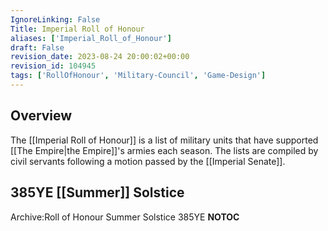 ```yaml
---
IgnoreLinking: False
Title: Imperial Roll of Honour
aliases: ['Imperial_Roll_of_Honour']
draft: False
revision_date: 2023-08-24 20:00:02+00:00
revision_id: 104945
tags: ['RollOfHonour', 'Military-Council', 'Game-Design']
---
```


## Overview
The [[Imperial Roll of Honour]] is a list of military units that have supported [[The Empire|the Empire]]'s armies each season. The lists are compiled by civil servants following a motion passed by the [[Imperial Senate]].
## 385YE [[Summer]] Solstice
Archive:Roll of Honour Summer Solstice 385YE
__NOTOC__